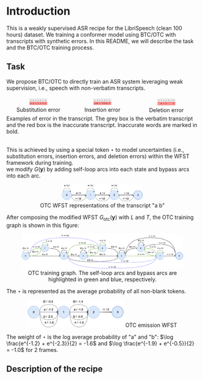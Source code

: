 # Introduction

This is a weakly supervised ASR recipe for the LibriSpeech (clean 100 hours) dataset. We training a
conformer model using BTC/OTC with transcripts with synthetic errors. In this README, we will describe
the task and the BTC/OTC training process.

## Task
We propose BTC/OTC to directly train an ASR system leveraging weak supervision, i.e., speech with non-verbatim transcripts.


<div style="display: flex;flex; justify-content: space-between">
  <figure style="flex: 2; text-align: center; margin: 5px;">
    <img src="figures/sub.png" alt="Image 1" width="30%" />
    <figcaption>Substitution error</figcaption>
  </figure>
  <figure style="flex: 2; text-align: center; margin: 5px;">
    <img src="figures/ins.png" alt="Image 2" width="30%" />
    <figcaption>Insertion error</figcaption>
  </figure>
  <figure style="flex: 2; text-align: center;margin: 5px;">
    <img src="figures/del.png" alt="Image 3" width="30%" />
    <figcaption>Deletion error</figcaption>
  </figure>
</div>
<figcaption> Examples of error in the transcript. The grey box is the verbatim transcript and the red box is the inaccurate transcript. Inaccurate words are marked in bold.</figcaption> <br>

This is achieved by using a special token $\star$ to model uncertainties (i.e., substitution errors, insertion errors, and deletion errors) 
within the WFST framework during training.\
we modify $G(\mathbf{y})$ by adding self-loop arcs into each state and bypass arcs into each arc. 
<div style="text-align: center;">
  <figure text-align: center>
    <img src="figures/otc_g.png" alt="Image Alt Text" width="50%" />
    <figcaption>OTC WFST representations of the transcript "a b"</figcaption>
  </figure>
</div>

After composing the modified WFST $G_{\text{otc}}(\mathbf{y})$ with $L$ and $T$, the OTC training graph is shown in this figure:
<figure style="text-align: center">
  <img src="figures/otc_training_graph.drawio.png" alt="Image Alt Text" />
  <figcaption>OTC training graph. The self-loop arcs and bypass arcs are highlighted in green and blue, respectively.</figcaption>
</figure>

The $\star$ is represented as the average probability of all non-blank tokens.
  <p align="center">
    <img src="figures/otc_emission.drawio.png" alt="Image Alt Text" width="50%" />
    OTC emission WFST
  </p>

The weight of $\star$ is the log average probability of "a" and "b": $\log \frac{e^{-1.2} + e^{-2.3}}{2} = -1.6$ and $\log \frac{e^{-1.9} + e^{-0.5}}{2} = -1.0$ for 2 frames.

## Description of the recipe
